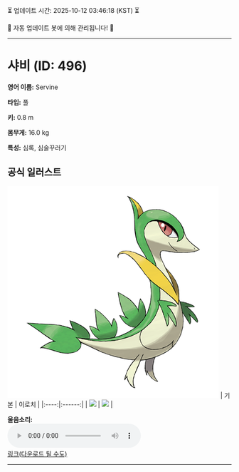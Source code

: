 
⏳ 업데이트 시간: 2025-10-12 03:46:18 (KST) ⏳

🤖 자동 업데이트 봇에 의해 관리됩니다! 🤖

---

# 샤비 (ID: 496)
**영어 이름:** Servine

**타입:** 풀

**키:** 0.8 m

**몸무게:** 16.0 kg

**특성:** 심록, 심술꾸러기

## 공식 일러스트
![](https://raw.githubusercontent.com/PokeAPI/sprites/master/sprites/pokemon/other/official-artwork/496.png)
| 기본 | 이로치 |
|:----:|:------:|
| <img src="http://play.pokemonshowdown.com/sprites/ani/servine.gif" width="200"> | <img src="http://play.pokemonshowdown.com/sprites/ani-shiny/servine.gif" width="200"> |

**울음소리:**<br><audio controls src="https://raw.githubusercontent.com/PokeAPI/cries/main/cries/pokemon/latest/496.ogg"></audio><br> [링크(다운로드 될 수도)](https://raw.githubusercontent.com/PokeAPI/cries/main/cries/pokemon/latest/496.ogg)


---
